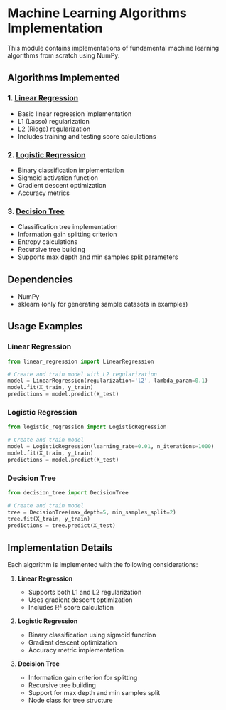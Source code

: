 # Machine Learning Algorithms Implementation

This module contains implementations of fundamental machine learning algorithms from scratch using NumPy.

## Algorithms Implemented

### 1. [Linear Regression](./linear_regression.py)
- Basic linear regression implementation
- L1 (Lasso) regularization
- L2 (Ridge) regularization
- Includes training and testing score calculations

### 2. [Logistic Regression](./logistic_regression.py)
- Binary classification implementation
- Sigmoid activation function
- Gradient descent optimization
- Accuracy metrics

### 3. [Decision Tree](./decision_tree.py)
- Classification tree implementation
- Information gain splitting criterion
- Entropy calculations
- Recursive tree building
- Supports max depth and min samples split parameters

## Dependencies
- NumPy
- sklearn (only for generating sample datasets in examples)

## Usage Examples

### Linear Regression
```python
from linear_regression import LinearRegression

# Create and train model with L2 regularization
model = LinearRegression(regularization='l2', lambda_param=0.1)
model.fit(X_train, y_train)
predictions = model.predict(X_test)
```

### Logistic Regression
```python
from logistic_regression import LogisticRegression

# Create and train model
model = LogisticRegression(learning_rate=0.01, n_iterations=1000)
model.fit(X_train, y_train)
predictions = model.predict(X_test)
```

### Decision Tree
```python
from decision_tree import DecisionTree

# Create and train model
tree = DecisionTree(max_depth=5, min_samples_split=2)
tree.fit(X_train, y_train)
predictions = tree.predict(X_test)
```

## Implementation Details

Each algorithm is implemented with the following considerations:

1. **Linear Regression**
   - Supports both L1 and L2 regularization
   - Uses gradient descent optimization
   - Includes R² score calculation

2. **Logistic Regression**
   - Binary classification using sigmoid function
   - Gradient descent optimization
   - Accuracy metric implementation

3. **Decision Tree**
   - Information gain criterion for splitting
   - Recursive tree building
   - Support for max depth and min samples split
   - Node class for tree structure

